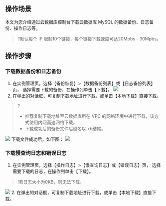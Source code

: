 ## 操作场景
本文为您介绍通过云数据库控制台下载云数据库 MySQL 的数据备份、日志备份、操作日志等。
>?默认每个 IP 限制10个链接，每个链接下载速度可达20Mpbs - 30Mpbs。

## 操作步骤
### 下载数据备份和日志备份
1. 在实例管理页，选择【备份恢复】>【数据备份列表】或【日志备份列表】页， 选择需要下载的备份，在操作列单击【下载】。
![](https://main.qcloudimg.com/raw/708b172641535105400389e46940aca0.png)
2. 在弹出的对话框，可复制下载地址进行下载，或单击【本地下载】直接下载。
>?
>- 推荐复制下载地址至云数据库所在 VPC 的网络环境中进行下载，该方式使用内网高速网络下载。
>- 下载成功后的备份文件后缀名以.xb结尾。
>
![](https://main.qcloudimg.com/raw/9fdfa859c4a74677192859febf7df485.png)
下载文件成功后，如下图：
![](https://main.qcloudimg.com/raw/7d9e46fffcce3a96d96ac0ca39312ac4.png)


### 下载慢查询日志和错误日志
1. 在实例管理页，选择【操作日志】>【慢查询日志】或【错误日志】页， 选择需要下载的日志，在操作列单击【下载】。
>!若日志大小为0KB，则无法下载。
> 
![](https://main.qcloudimg.com/raw/c0c0af2f897d1656d484619454c35c98.png)
2. 在弹出的对话框，可复制下载地址进行下载，或单击【本地下载】直接下载。
